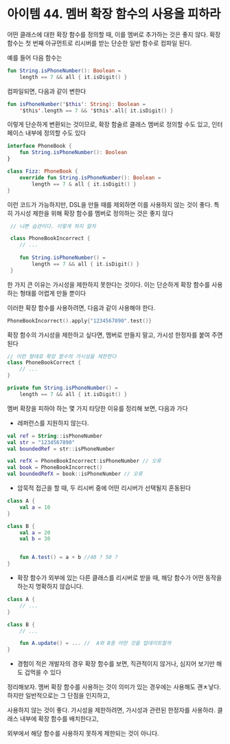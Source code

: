 # 아이템 44. 멤버 확장 함수의 사용을 피하라

어떤 클래스에 대한 확장 함수를 정의할 때, 이를 멤버로 추가하는 것은 좋지 않다. 확장 함수는 첫 번째 아규먼트로 리시버를 받는 단순한 일반 함수로 컴파일 된다.

예를 들어 다음 함수는

```kotlin
fun String.isPhoneNumber(): Boolean =
    length == 7 && all { it.isDigit() }
```

컴파일되면, 다음과 같이 변한다

```kotlin
fun isPhoneNumber('$this': String): Boolean = 
    '$this'.length == 7 && '$this'.all{ it.isDigit() }
```

이렇게 단순하게 변환되는 것이므로, 확장 함술르 클래스 멤버로 정의할 수도 있고, 인터페이스 내부에 정의할 수도 있다

```kotlin
interface PhoneBook {
    fun String.isPhoneNumber(): Boolean
}

class Fizz: PhoneBook {
    override fun String.isPhoneNumber(): Boolean =
        length == 7 & all { it.isDigit() }
}
```
이런 코드가 가능하지만, DSL을 만들 때를 제외하면 이를 사용하지 않는 것이 좋다. 특히 가시성 제한을 위해 확장 함수를 멤버로 정의하는 것은 좋지 않다

```kotlin
 // 나쁜 습관이다. 이렇게 하지 말자

 class PhoneBookIncorrect {
    // ...
    
    fun String.isPhoneNumber() = 
        length == 7 && all { it.isDigit() }
 }
```

한 가지 큰 이유는 가시성을 제한하지 못한다는 것이다. 이는 단순하게 확장 함수를 사용하는 형태를 어렵게 만들 뿐이다

이러한 확장 함수를 사용하려면, 다음과 같이 사용해야 한다.

```kotlin
PhoneBookIncorrect().apply{"1234567890".test()}
```

확장 함수의 가시성을 제한하고 싶다면, 멤버로 만들지 말고, 가시성 한정자를 붙여 주면 된다

```kotlin
// 이런 형태로 확장 함수의 가시성을 제한한다
class PhoneBookCorrect {
    // ...
}

private fun String.isPhoneNumber() = 
    length == 7 && all { it.isDigit() }
```

멤버 확장을 피하야 하는 몇 가지 타당한 이유를 정리해 보면, 다음과 가다
- 레퍼런스를 지원하지 않는다.
```kotlin
val ref = String::isPhoneNumber
val str = "1234567890"
val boundedRef = str::isPhoneNumber

val refX = PhoneBookIncorrect:isPhoneNumber // 오류
val book = PhoneBookIncorrect()
val boundedRefX = book::isPhoneNumber // 오류
```

- 암묵적 접근을 할 때, 두 리시버 중에 어떤 리시버가 선택될지 혼동된다

```kotlin
class A {
    val a = 10
}

class B {
    val a = 20
    val b = 30


    fun A.test() = a + b //40 ? 50 ?
}
```
- 확장 함수가 외부에 있는 다른 클래스를 리시버로 받을 때, 해당 함수가 어떤 동작을 하는지 명확하지 않습니다.

```kotlin
class A {
    // ...
}

class B {
    // ...

    fun A.update() = ... //  A와 B중 어떤 것을 업데이트할까
}
```

- 경험이 적은 개발자의 경우 확장 함수를 보면, 직관적이지 않거나, 심지어 보기만 해도 겁먹을 수 있다

정리해보자. 멤버 확장 함수를 사용하는 것이 의미가 있는 경우에는 사용해도 괜ㅊ낳다. 하지만 일반적으로는 그 단점을 인지하고,

사용하지 않는 것이 좋다. 가시성을 제한하려면, 가시성과 관련된 한정자를 사용하라. 클래스 내부에 확장 함수를 배치한다고,

외부에서 해당 함수를 사용하지 못하게 제한되는 것이 아니다.